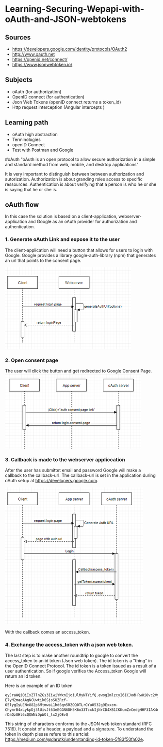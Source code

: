 # Learning-Securing-Wepapi-with-oAuth-and-JSON-webtokens

## Sources
- https://developers.google.com/identity/protocols/OAuth2
- http://www.oauth.net
- https://openid.net/connect/
- https://www.jsonwebtoken.io/

## Subjects

- oAuth (for authorization)
- OpenID connect (for authentication)
- Json Web Tokens (openID connect returns a token_id)   
- Http request interception (Angular intercepts )

## Learning path

- oAuth high abstraction
- Terminologies
- openID Connect
- Test with Postman and Google

#oAuth
"oAuth is an open protocol to allow secure authorization in a simple and standard method from web, mobile, and desktop applications"

It is very important to distinguish between between authorization and autorization. 
Authorization is about granding roles access to specific ressources. Authentication is about verifying that a person is who he or she is saying that he or she is.

## oAuth flow
In this case the solution is based on a client-application, webserver-application and Google as an oAuth provider for authorization and authentication. 
### 1. Generate oAuth Link and expose it to the user
The client-application will need a button that allows for users to login with Google. Google provides a library google-auth-library (npm) that generates an url that points to the consent page.

![alt text](https://raw.githubusercontent.com/knoerregaard/Learning-Securing-Wepapi-with-oAuth-and-JSON-webtokens/master/public/oauthFlow_generate_oAuth_URL.PNG)

### 2. Open consent page
The user will click the button and get redirected to Google Consent Page.
![alt text](https://raw.githubusercontent.com/knoerregaard/Learning-Securing-Wepapi-with-oAuth-and-JSON-webtokens/master/public/oauthFlow_loginConsentPage.PNG)

### 3. Callback is made to the webserver appliccation
After the user has submittet email and password Google will make a callback to the callback-url. The callback-url is set in the application during oAuth setup at https://developers.google.com.

![alt text](https://raw.githubusercontent.com/knoerregaard/Learning-Securing-Wepapi-with-oAuth-and-JSON-webtokens/master/public/oauthFlow.PNG)

With the callback comes an access_token.
### 4. Exchange the access_token with a json web token.
The last step is to make another roundtrip to google to convert the access_token to an id token (Json web token). The id token is a "thing" in the OpenID Connect Protocol. The id token is a token issued as a result of a user authentication. So if google verifies the Access_token Google will return an id token. 

Here is an example of an ID token
```
eyJraWQiOiIxZTlnZGs3IiwiYWxnIjoiUlMyNTYifQ.ewogImlzcyI6ICJodHRwOi8vc2VydmVyLmV4YW1wbGUuY29tIiwKICJzdWIiOiAiMjQ4Mjg5NzYxMDAxIiwKICJhdWQiOiAiczZCaGRSa3F0MyIsCiAibm9uY2UiOiAibi0wUzZfV3pBMk1qIiwKICJleHAiOiAxMzExMjgxOTcwLAogImlhdCI6IDEzMTEyODA5NzAsCiAibmFtZSI6ICJKYW5lIERvZSIsCiAiZ2l2ZW5fbmFtZSI6ICJKYW5lIiwKICJmYW1pbHlfbmFtZSI6ICJEb2UiLAogImdlbmRlciI6ICJmZW1hbGUiLAogImJpcnRoZGF0ZSI6ICIwMDAwLTEwLTMxIiwKICJlbWFpbCI6ICJqYW5lZG9lQGV4YW1wbGUuY29tIiwKICJwaWN0dXJlIjogImh0dHA6Ly9leGFtcGxlLmNvbS9qYW5lZG9lL21lLmpwZyIKfQ.rHQjEmBqn9Jre0OLykYNnspA10Qql2rvx4FsD00jwlB0Sym4NzpgvPKsDjn_wMkHxcp6CilPcoKrWHcipR2iAjzLvDNAReF97zoJqq880ZD1bwY82JDauCXELVR9O6_B0w3K-E7yM2macAAgNCUwtik6SjoSUZRcf-O5lygIyLENx882p6MtmwaL1hd6qn5RZOQ0TLrOYu0532g9Exxcm-ChymrB4xLykpDj3lUivJt63eEGGN6DH5K6o33TcxkIjNrCD4XB1CKKumZvCedgHHF3IAK4dVEDSUoGlH9z4pP_eWYNXvqQOjGs-rDaQzUHl6cQQWNiDpWOl_lxXjQEvQ
```
This string of characters conforms to the JSON web token standard (RFC 7519). It consist of a header, a payload and a signature. To understand the token in depth please refere to this artciel: https://medium.com/@darutk/understanding-id-token-5f83f50fa02e.
